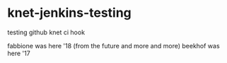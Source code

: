 # knet-jenkins-testing
testing github knet ci hook

fabbione was here '18 (from the future and more and more)
beekhof was here '17
